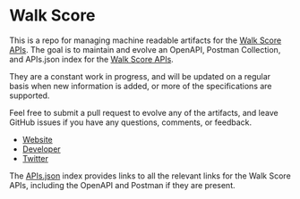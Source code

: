 # Walk ScoreThis is a repo for managing machine readable artifacts for the [Walk Score APIs](http://www.walkscore.com/professional/travel-time-api.php). The goal is to maintain and evolve an OpenAPI, Postman Collection, and APIs.json index for the [Walk Score APIs](http://www.walkscore.com/professional/travel-time-api.php).They are a constant work in progress, and will be updated on a regular basis when new information is added, or more of the specifications are supported.Feel free to submit a pull request to evolve any of the artifacts, and leave GitHub issues if you have any questions, comments, or feedback.- [Website](http://www.walkscore.com/professional/travel-time-api.php)- [Developer](http://www.walkscore.com/professional/travel-time-api.php)- [Twitter](https://twitter.com/walkscore)The [APIs.json](https://github.com/api-evangelist/walk-score/blob/master/apis.json) index provides links to all the relevant links for the Walk Score APIs, including the OpenAPI and Postman if they are present.